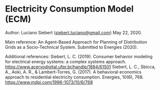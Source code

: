 # Electricity Consumption Model (ECM)
Author: Luciano Siebert (siebert.luciano@gmail.com)  May 22, 2020.  

Main reference: 
An Agent-Based Approach for Planning of Distribution Grids as a Socio-Technical System. Submitted to Energies (2020).

Additional references:
Siebert, L. C. (2019). Consumer behavior modeling for electrical energy systems: a complex systems approach. https://www.acervodigital.ufpr.br/handle/1884/61501 
Siebert, L. C., Sbicca, A., Aoki, A. R., &amp; Lambert-Torres, G. (2017). A behavioral economics approach to residential electricity consumption. Energies, 10(6), 768. https://www.mdpi.com/1996-1073/10/6/768 
